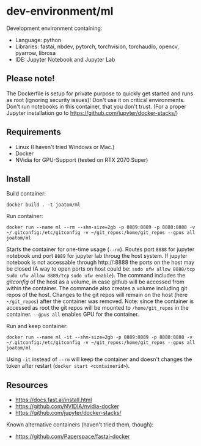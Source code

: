 # dev-environment/ml
Development environment containing:
- Language: python
- Libraries: fastai, nbdev, pytorch, torchvision, torchaudio, opencv, pyarrow, librosa
- IDE: Jupyter Notebook and Jupyter Lab

## Please note!
The Dockerfile is setup for private purpose to quickly get started and runs as root (ignoring security issues)! Don't use it on critical environments. Don't run notebooks in this container, that you don't trust. (For a proper Jupyter installation go to https://github.com/jupyter/docker-stacks/)

## Requirements
- Linux (I haven't tried Windows or Mac.)
- Docker
- NVidia for GPU-Support (tested on RTX 2070 Super)

## Install
Build container:

    docker build . -t joatom/ml

Run container:
    
    docker run --name ml --rm --shm-size=2gb -p 8889:8889 -p 8888:8888 -v ~/.gitconfig:/etc/gitconfig -v ~/git_repos:/home/git_repos --gpus all joatom/ml

Starts the container for one-time usage (`--rm`). Routes port `8888` for jupyter notebook und port `8889` for jupyter lab throug the host system. If jupyter notebook is not accessable through http://<hostname>:8888 the ports on the host may be closed (A way to open ports on host could be: `sudo ufw allow 8888/tcp` `sudo ufw allow 8889/tcp` `sudo ufw enable`). The command includes the *gitconfig* of the host as a volume, in case github will be accessed from within the container. The commande also creates a volume including git repos of the host. Changes to the git repos will remain on the host (here `~/git_repos`) after the container was removed. Note: since the container is accessed as root the git repos will be mounted to `/home/git_repos` in the container. `--gpus all` enables GPU for the container.

Run and keep container:

    docker run --name ml -it --shm-size=2gb -p 8889:8889 -p 8888:8888 -v ~/.gitconfig:/etc/gitconfig -v ~/git_repos:/home/git_repos --gpus all joatom/ml

Using `-it` instead of `--rm` will keep the container and doesn't changes the token after restart (`docker start <containerid>`).


## Resources
- https://docs.fast.ai/install.html
- https://github.com/NVIDIA/nvidia-docker
- https://github.com/jupyter/docker-stacks/

Known alternative containers (haven't tried them, though):
- https://github.com/Paperspace/fastai-docker
